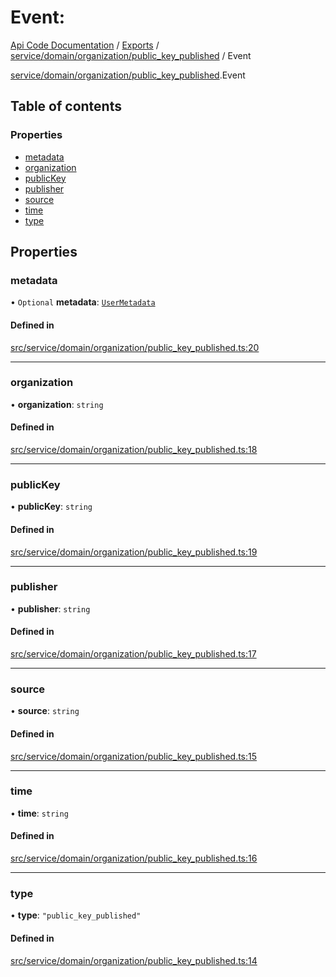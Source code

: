 # Event: 
 
[Api Code Documentation](../README.md) / [Exports](../modules.md) / [service/domain/organization/public\_key\_published](../modules/service_domain_organization_public_key_published.md) / Event

[service/domain/organization/public\_key\_published](../modules/service_domain_organization_public_key_published.md).Event

## Table of contents

### Properties

- [metadata](service_domain_organization_public_key_published.Event.md#metadata)
- [organization](service_domain_organization_public_key_published.Event.md#organization)
- [publicKey](service_domain_organization_public_key_published.Event.md#publickey)
- [publisher](service_domain_organization_public_key_published.Event.md#publisher)
- [source](service_domain_organization_public_key_published.Event.md#source)
- [time](service_domain_organization_public_key_published.Event.md#time)
- [type](service_domain_organization_public_key_published.Event.md#type)

## Properties

### metadata

• `Optional` **metadata**: [`UserMetadata`](../modules/service_domain_metadata.md#usermetadata)

#### Defined in

[src/service/domain/organization/public_key_published.ts:20](https://github.com/openkfw/TruBudget/blob/90402cb/api/src/service/domain/organization/public_key_published.ts#L20)

___

### organization

• **organization**: `string`

#### Defined in

[src/service/domain/organization/public_key_published.ts:18](https://github.com/openkfw/TruBudget/blob/90402cb/api/src/service/domain/organization/public_key_published.ts#L18)

___

### publicKey

• **publicKey**: `string`

#### Defined in

[src/service/domain/organization/public_key_published.ts:19](https://github.com/openkfw/TruBudget/blob/90402cb/api/src/service/domain/organization/public_key_published.ts#L19)

___

### publisher

• **publisher**: `string`

#### Defined in

[src/service/domain/organization/public_key_published.ts:17](https://github.com/openkfw/TruBudget/blob/90402cb/api/src/service/domain/organization/public_key_published.ts#L17)

___

### source

• **source**: `string`

#### Defined in

[src/service/domain/organization/public_key_published.ts:15](https://github.com/openkfw/TruBudget/blob/90402cb/api/src/service/domain/organization/public_key_published.ts#L15)

___

### time

• **time**: `string`

#### Defined in

[src/service/domain/organization/public_key_published.ts:16](https://github.com/openkfw/TruBudget/blob/90402cb/api/src/service/domain/organization/public_key_published.ts#L16)

___

### type

• **type**: ``"public_key_published"``

#### Defined in

[src/service/domain/organization/public_key_published.ts:14](https://github.com/openkfw/TruBudget/blob/90402cb/api/src/service/domain/organization/public_key_published.ts#L14)
